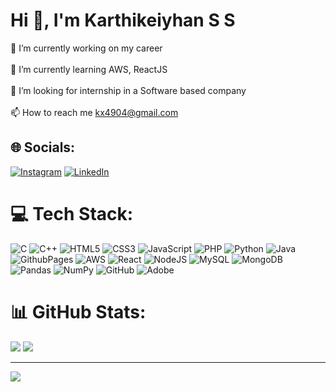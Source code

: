# Hi 👋, I'm Karthikeiyhan S S
🔭 I’m currently working on my career<br><br>🌱 I’m currently learning AWS, ReactJS<br><br>👯 I’m looking for internship in a Software based company<br><br>📫 How to reach me kx4904@gmail.com


## 🌐 Socials:
[![Instagram](https://img.shields.io/badge/Instagram-%23E4405F.svg?logo=Instagram&logoColor=white)](https://instagram.com/karthik.lite) [![LinkedIn](https://img.shields.io/badge/LinkedIn-%230077B5.svg?logo=linkedin&logoColor=white)](https://linkedin.com/in/karthikeiyhan-s-s) 

# 💻 Tech Stack:
![C](https://img.shields.io/badge/c-%2300599C.svg?style=flat&logo=c&logoColor=white) ![C++](https://img.shields.io/badge/c++-%2300599C.svg?style=flat&logo=c%2B%2B&logoColor=white) ![HTML5](https://img.shields.io/badge/html5-%23E34F26.svg?style=flat&logo=html5&logoColor=white) ![CSS3](https://img.shields.io/badge/css3-%231572B6.svg?style=flat&logo=css3&logoColor=white) ![JavaScript](https://img.shields.io/badge/javascript-%23323330.svg?style=flat&logo=javascript&logoColor=%23F7DF1E) ![PHP](https://img.shields.io/badge/php-%23777BB4.svg?style=flat&logo=php&logoColor=white) ![Python](https://img.shields.io/badge/python-3670A0?style=flat&logo=python&logoColor=ffdd54) ![Java](https://img.shields.io/badge/java-%23ED8B00.svg?style=flat&logo=openjdk&logoColor=white) ![GithubPages](https://img.shields.io/badge/github%20pages-121013?style=flat&logo=github&logoColor=white) ![AWS](https://img.shields.io/badge/AWS-%23FF9900.svg?style=flat&logo=amazon-aws&logoColor=white) ![React](https://img.shields.io/badge/react-%2320232a.svg?style=flat&logo=react&logoColor=%2361DAFB) ![NodeJS](https://img.shields.io/badge/node.js-6DA55F?style=flat&logo=node.js&logoColor=white) ![MySQL](https://img.shields.io/badge/mysql-4479A1.svg?style=flat&logo=mysql&logoColor=white) ![MongoDB](https://img.shields.io/badge/MongoDB-%234ea94b.svg?style=flat&logo=mongodb&logoColor=white) ![Pandas](https://img.shields.io/badge/pandas-%23150458.svg?style=flat&logo=pandas&logoColor=white) ![NumPy](https://img.shields.io/badge/numpy-%23013243.svg?style=flat&logo=numpy&logoColor=white) ![GitHub](https://img.shields.io/badge/github-%23121011.svg?style=flat&logo=github&logoColor=white) ![Adobe](https://img.shields.io/badge/adobe-%23FF0000.svg?style=flat&logo=adobe&logoColor=white)
# 📊 GitHub Stats:
![](https://github-readme-streak-stats.herokuapp.com/?user=karthikxt&theme=dark&hide_border=false)
![](https://github-readme-stats.vercel.app/api/top-langs/?username=karthikxt&theme=dark&hide_border=false&include_all_commits=true&count_private=true&layout=compact)

---
[![](https://visitcount.itsvg.in/api?id=karthikxt&icon=0&color=0)](https://visitcount.itsvg.in)

<!-- Proudly created with GPRM ( https://gprm.itsvg.in ) -->
